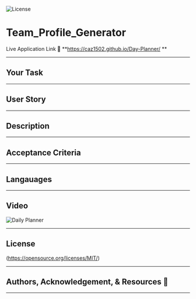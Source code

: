 ![License](https://img.shields.io/static/v1?label=License&message=MIT&color=blue)

# Team_Profile_Generator


Live Application Link 👀 **https://caz1502.github.io/Day-Planner/ **

---

## Your Task

---

## User Story

---

## Description

--- 

## Acceptance Criteria

---

## Langauages

--- 

## Video
![Daily Planner](./assets/images/dailyPlanner.JPG)

---

## License

  (https://opensource.org/licenses/MIT/)

---

## Authors, Acknowledgement, & Resources 🤝

---
